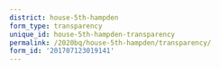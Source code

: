 ```yaml
---
district: house-5th-hampden
form_type: transparency
unique_id: house-5th-hampden-transparency
permalink: /2020bq/house-5th-hampden/transparency/
form_id: '201707123019141'
---
```

